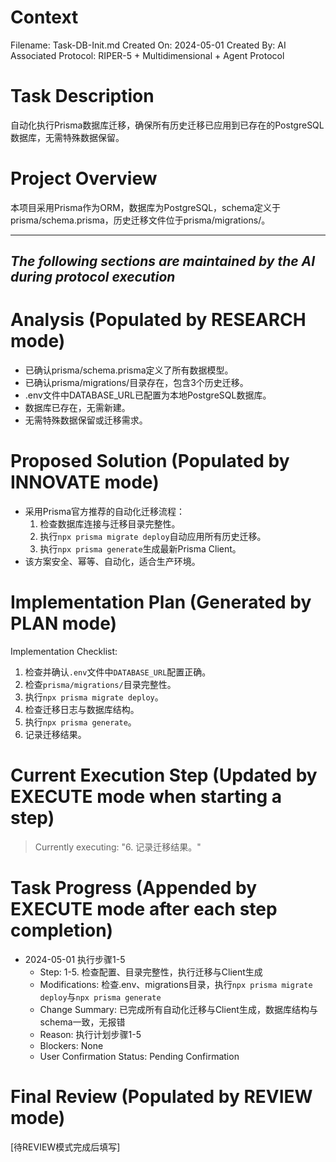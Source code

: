 # Context
Filename: Task-DB-Init.md
Created On: 2024-05-01
Created By: AI
Associated Protocol: RIPER-5 + Multidimensional + Agent Protocol

# Task Description
自动化执行Prisma数据库迁移，确保所有历史迁移已应用到已存在的PostgreSQL数据库，无需特殊数据保留。

# Project Overview
本项目采用Prisma作为ORM，数据库为PostgreSQL，schema定义于prisma/schema.prisma，历史迁移文件位于prisma/migrations/。

---
*The following sections are maintained by the AI during protocol execution*
---

# Analysis (Populated by RESEARCH mode)
- 已确认prisma/schema.prisma定义了所有数据模型。
- 已确认prisma/migrations/目录存在，包含3个历史迁移。
- .env文件中DATABASE_URL已配置为本地PostgreSQL数据库。
- 数据库已存在，无需新建。
- 无需特殊数据保留或迁移需求。

# Proposed Solution (Populated by INNOVATE mode)
- 采用Prisma官方推荐的自动化迁移流程：
  1. 检查数据库连接与迁移目录完整性。
  2. 执行`npx prisma migrate deploy`自动应用所有历史迁移。
  3. 执行`npx prisma generate`生成最新Prisma Client。
- 该方案安全、幂等、自动化，适合生产环境。

# Implementation Plan (Generated by PLAN mode)
Implementation Checklist:
1. 检查并确认`.env`文件中`DATABASE_URL`配置正确。
2. 检查`prisma/migrations/`目录完整性。
3. 执行`npx prisma migrate deploy`。
4. 检查迁移日志与数据库结构。
5. 执行`npx prisma generate`。
6. 记录迁移结果。

# Current Execution Step (Updated by EXECUTE mode when starting a step)
> Currently executing: "6. 记录迁移结果。"

# Task Progress (Appended by EXECUTE mode after each step completion)
*   2024-05-01  执行步骤1-5
    *   Step: 1-5. 检查配置、目录完整性，执行迁移与Client生成
    *   Modifications: 检查.env、migrations目录，执行`npx prisma migrate deploy`与`npx prisma generate`
    *   Change Summary: 已完成所有自动化迁移与Client生成，数据库结构与schema一致，无报错
    *   Reason: 执行计划步骤1-5
    *   Blockers: None
    *   User Confirmation Status: Pending Confirmation

# Final Review (Populated by REVIEW mode)
[待REVIEW模式完成后填写]
